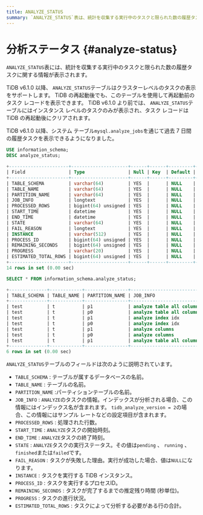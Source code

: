 ```yaml
---
title: ANALYZE_STATUS
summary: `ANALYZE_STATUS`表は、統計を収集する実行中のタスクと限られた数の履歴タスクに関する情報を表示します。テーブルのフィールドには、テーブルやパーティションの名前、タスクの情報、処理された行数、開始時刻、終了時刻、実行ステータス、失敗理由、実行インスタンスなどが含まれます。また、過去 7 日間の履歴タスクを表示できるようになりました。
---
```


# 分析ステータス {#analyze-status}

`ANALYZE_STATUS`表には、統計を収集する実行中のタスクと限られた数の履歴タスクに関する情報が表示されます。

TiDB v6.1.0 以降、 `ANALYZE_STATUS`テーブルはクラスターレベルのタスクの表示をサポートします。 TiDB の再起動後でも、このテーブルを使用して再起動前のタスク レコードを表示できます。 TiDB v6.1.0 より前では、 `ANALYZE_STATUS`テーブルにはインスタンス レベルのタスクのみが表示され、タスク レコードは TiDB の再起動後にクリアされます。

TiDB v6.1.0 以降、システム テーブル`mysql.analyze_jobs`を通じて過去 7 日間の履歴タスクを表示できるようになりました。

```sql
USE information_schema;
DESC analyze_status;
```

```sql
+----------------------+---------------------+------+------+---------+-------+
| Field                | Type                | Null | Key  | Default | Extra |
+----------------------+---------------------+------+------+---------+-------+
| TABLE_SCHEMA         | varchar(64)         | YES  |      | NULL    |       |
| TABLE_NAME           | varchar(64)         | YES  |      | NULL    |       |
| PARTITION_NAME       | varchar(64)         | YES  |      | NULL    |       |
| JOB_INFO             | longtext            | YES  |      | NULL    |       |
| PROCESSED_ROWS       | bigint(64) unsigned | YES  |      | NULL    |       |
| START_TIME           | datetime            | YES  |      | NULL    |       |
| END_TIME             | datetime            | YES  |      | NULL    |       |
| STATE                | varchar(64)         | YES  |      | NULL    |       |
| FAIL_REASON          | longtext            | YES  |      | NULL    |       |
| INSTANCE             | varchar(512)        | YES  |      | NULL    |       |
| PROCESS_ID           | bigint(64) unsigned | YES  |      | NULL    |       |
| REMAINING_SECONDS    | bigint(64) unsigned | YES  |      | NULL    |       |
| PROGRESS             | varchar(20)         | YES  |      | NULL    |       |
| ESTIMATED_TOTAL_ROWS | bigint(64) unsigned | YES  |      | NULL    |       |
+----------------------+---------------------+------+------+---------+-------+
14 rows in set (0.00 sec)
```

```sql
SELECT * FROM information_schema.analyze_status;
```

```sql
+--------------+------------+----------------+--------------------------------------------------------------------+----------------+---------------------+---------------------+----------+-------------+----------------+------------+----------------------+----------+-----------------------+
| TABLE_SCHEMA | TABLE_NAME | PARTITION_NAME | JOB_INFO                                                           | PROCESSED_ROWS | START_TIME          | END_TIME            | STATE    | FAIL_REASON | INSTANCE       | PROCESS_ID | REMAINING_SECONDS    | PROGRESS | ESTIMATED_TOTAL_ROWS  |
+--------------+------------+----------------+--------------------------------------------------------------------+----------------+---------------------+---------------------+----------+-------------+----------------+------------+----------------------+----------+-----------------------+
| test         | t          | p1             | analyze table all columns with 256 buckets, 500 topn, 1 samplerate |              0 | 2022-05-27 11:30:12 | 2022-05-27 11:30:12 | finished |        NULL | 127.0.0.1:4000 | NULL       | NULL                 | NULL     |                  NULL |
| test         | t          | p0             | analyze table all columns with 256 buckets, 500 topn, 1 samplerate |              0 | 2022-05-27 11:30:12 | 2022-05-27 11:30:12 | finished |        NULL | 127.0.0.1:4000 | NULL       | NULL                 | NULL     |                  NULL |
| test         | t          | p1             | analyze index idx                                                  |              0 | 2022-05-27 11:29:46 | 2022-05-27 11:29:46 | finished |        NULL | 127.0.0.1:4000 | NULL       | NULL                 | NULL     |                  NULL |
| test         | t          | p0             | analyze index idx                                                  |              0 | 2022-05-27 11:29:46 | 2022-05-27 11:29:46 | finished |        NULL | 127.0.0.1:4000 | NULL       | NULL                 | NULL     |                  NULL |
| test         | t          | p1             | analyze columns                                                    |              0 | 2022-05-27 11:29:46 | 2022-05-27 11:29:46 | finished |        NULL | 127.0.0.1:4000 | NULL       | NULL                 | NULL     |                  NULL |
| test         | t          | p0             | analyze columns                                                    |              0 | 2022-05-27 11:29:46 | 2022-05-27 11:29:46 | finished |        NULL | 127.0.0.1:4000 | NULL       | NULL                 | NULL     |                  NULL |
| test         | t          | p1             | analyze table all columns with 256 buckets, 500 topn, 1 samplerate |        1000000 | 2022-05-27 11:30:12 | 2022-05-27 11:40:12 | running  |        NULL | 127.0.0.1:4000 | 690208308  | 600s                 | 0.25     | 4000000               |
+--------------+------------+----------------+--------------------------------------------------------------------+----------------+---------------------+---------------------+----------+-------------+----------------+------------+----------------------+----------+-----------------------+
6 rows in set (0.00 sec)
```

`ANALYZE_STATUS`テーブルのフィールドは次のように説明されています。

-   `TABLE_SCHEMA` : テーブルが属するデータベースの名前。
-   `TABLE_NAME` : テーブルの名前。
-   `PARTITION_NAME` :パーティションテーブルの名前。
-   `JOB_INFO` : `ANALYZE`のタスクの情報。インデックスが分析される場合、この情報にはインデックス名が含まれます。 `tidb_analyze_version = 2`の場合、この情報にはサンプル レートなどの設定項目が含まれます。
-   `PROCESSED_ROWS` : 処理された行数。
-   `START_TIME` : `ANALYZE`タスクの開始時刻。
-   `END_TIME` : `ANALYZE`タスクの終了時刻。
-   `STATE` : `ANALYZE`タスクの実行ステータス。その値は`pending` 、 `running` 、 `finished`または`failed`です。
-   `FAIL_REASON` : タスクが失敗した理由。実行が成功した場合、値は`NULL`になります。
-   `INSTANCE` : タスクを実行する TiDB インスタンス。
-   `PROCESS_ID` : タスクを実行するプロセスID。
-   `REMAINING_SECONDS` : タスクが完了するまでの推定残り時間 (秒単位)。
-   `PROGRESS` : タスクの進行状況。
-   `ESTIMATED_TOTAL_ROWS` : タスクによって分析する必要がある行の合計。
